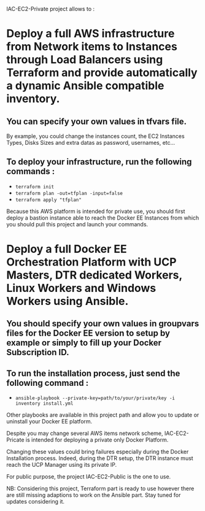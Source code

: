 IAC-EC2-Private project allows to :

# Deploy a full AWS infrastructure from Network items to Instances through Load Balancers using Terraform and provide automatically a dynamic Ansible compatible inventory.

## You can specify your own values in tfvars file.

By example, you could change the instances count, the EC2 Instances Types, Disks Sizes and extra datas as password, usernames, etc...

## To deploy your infrastructure, run the following commands :

- ```terraform init```
- ```terraform plan -out=tfplan -input=false```
- ```terraform apply "tfplan"```

Because this AWS platform is intended for private use, you should first deploy a bastion instance able to reach the Docker EE Instances from which you should pull this project and launch your commands.  

# Deploy a full Docker EE Orchestration Platform with UCP Masters, DTR dedicated Workers, Linux Workers and Windows Workers using Ansible.

## You should specify your own values in groupvars files for the Docker EE version to setup by example or simply to fill up your Docker Subscription ID.
## To run the installation process, just send the following command :

- ```ansible-playbook --private-key=path/to/your/private/key -i inventory install.yml```

Other playbooks are available in this project path and allow you to update or uninstall your Docker EE platform.

Despite you may change several AWS items network scheme, IAC-EC2-Pricate is intended for deploying a private only Docker Platform.

Changing these values could bring failures especially during the Docker Installation process.
Indeed, during the DTR setup, the DTR instance must reach the UCP Manager using its private IP.

For public purpose, the project IAC-EC2-Public is the one to use.

NB: Considering this project, Terraform part is ready to use however there are still missing adaptions to work on the Ansible part. Stay tuned for updates considering it. 
